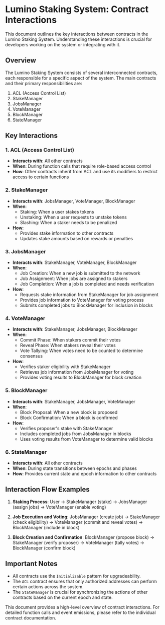 # Lumino Staking System: Contract Interactions

This document outlines the key interactions between contracts in the Lumino Staking System. Understanding these interactions is crucial for developers working on the system or integrating with it.

## Overview

The Lumino Staking System consists of several interconnected contracts, each responsible for a specific aspect of the system. The main contracts and their primary responsibilities are:

1. ACL (Access Control List)
2. StakeManager
3. JobsManager
4. VoteManager
5. BlockManager
6. StateManager

## Key Interactions

### 1. ACL (Access Control List)

- **Interacts with**: All other contracts
- **When**: During function calls that require role-based access control
- **How**: Other contracts inherit from ACL and use its modifiers to restrict access to certain functions

### 2. StakeManager

- **Interacts with**: JobsManager, VoteManager, BlockManager
- **When**:
    - Staking: When a user stakes tokens
    - Unstaking: When a user requests to unstake tokens
    - Slashing: When a staker needs to be penalized
- **How**:
    - Provides stake information to other contracts
    - Updates stake amounts based on rewards or penalties

### 3. JobsManager

- **Interacts with**: StakeManager, VoteManager, BlockManager
- **When**:
    - Job Creation: When a new job is submitted to the network
    - Job Assignment: When jobs are assigned to stakers
    - Job Completion: When a job is completed and needs verification
- **How**:
    - Requests stake information from StakeManager for job assignment
    - Provides job information to VoteManager for voting process
    - Submits completed jobs to BlockManager for inclusion in blocks

### 4. VoteManager

- **Interacts with**: StakeManager, JobsManager, BlockManager
- **When**:
    - Commit Phase: When stakers commit their votes
    - Reveal Phase: When stakers reveal their votes
    - Vote Tallying: When votes need to be counted to determine consensus
- **How**:
    - Verifies staker eligibility with StakeManager
    - Retrieves job information from JobsManager for voting
    - Provides voting results to BlockManager for block creation

### 5. BlockManager

- **Interacts with**: StakeManager, JobsManager, VoteManager
- **When**:
    - Block Proposal: When a new block is proposed
    - Block Confirmation: When a block is confirmed
- **How**:
    - Verifies proposer's stake with StakeManager
    - Includes completed jobs from JobsManager in blocks
    - Uses voting results from VoteManager to determine valid blocks

### 6. StateManager

- **Interacts with**: All other contracts
- **When**: During state transitions between epochs and phases
- **How**: Provides current state and epoch information to other contracts

## Interaction Flow Examples

1. **Staking Process**:
   User -> StakeManager (stake) -> JobsManager (assign jobs) -> VoteManager (enable voting)

2. **Job Execution and Voting**:
   JobsManager (create job) -> StakeManager (check eligibility) -> VoteManager (commit and reveal votes) -> BlockManager (include in block)

3. **Block Creation and Confirmation**:
   BlockManager (propose block) -> StakeManager (verify proposer) -> VoteManager (tally votes) -> BlockManager (confirm block)

## Important Notes

- All contracts use the `Initializable` pattern for upgradeability.
- The `ACL` contract ensures that only authorized addresses can perform certain actions across the system.
- The `StateManager` is crucial for synchronizing the actions of other contracts based on the current epoch and state.

This document provides a high-level overview of contract interactions. For detailed function calls and event emissions, please refer to the individual contract documentation.